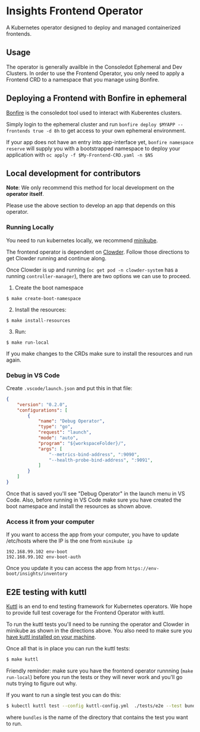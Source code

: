 # Insights Frontend Operator

A Kubernetes operator designed to deploy and managed containerized frontends.

## Usage

The operator is generally availble in the Consoledot Ephemeral and Dev Clusters. In order to use the Frontend Operator, 
you only need to apply a Frontend CRD to a namespace that you manage using Bonfire. 

## Deploying a Frontend with Bonfire in ephemeral

[Bonfire](https://github.com/RedHatInsights/bonfire#bonfire-) is the consoledot tool used to interact with Kuberentes clusters.

Simply login to the ephemeral cluster and run `bonfire deploy $MYAPP --frontends true -d 8h` to get access to your own ephemeral environment. 

If your app does not have an entry into app-interface yet, `bonfire namespace reserve` will supply you with a bootstrapped
namespace to deploy your application with `oc apply -f $My-Frontend-CRD.yaml -n $NS`

## Local development for contributors

**Note**: We only recommend this method for local development on the **operator** **itself**.

Please use the above section to develop an app that depends on this operator.  

### Running Locally

You need to run kubernetes locally, we recommend [minikube](https://minikube.sigs.k8s.io/docs/).

The frontend operator is dependent on [Clowder](https://github.com/RedHatInsights/clowder#getting-clowder). 
Follow those directions to get Clowder running and continue along.  

Once Clowder is up and running (`oc get pod -n clowder-system` has a running `controller-manager`), there are two
options we can use to proceed. 

1. Create the boot namespace
```
$ make create-boot-namespace
```

2. Install the resources:
```
$ make install-resources
```

3. Run:
```
$ make run-local
```

If you make changes to the CRDs make sure to install the resources and run again.


### Debug in VS Code
Create `.vscode/launch.json` and put this in that file:

```json
{
    "version": "0.2.0",
    "configurations": [
        {
            "name": "Debug Operator",
            "type": "go",
            "request": "launch",
            "mode": "auto",
            "program": "${workspaceFolder}/",
            "args": [
                "--metrics-bind-address", ":9090",
                "--health-probe-bind-address", ":9091",
            ]
        }
    ]
}
```
Once that is saved you'll see "Debug Operator" in the launch menu in VS Code. Also, before running in VS Code make sure you have created the boot namespace and install the resources as shown above.

### Access it from your computer

If you want to access the app from your computer, you have to update /etc/hosts where the IP is the one from `minikube ip`

```
192.168.99.102 env-boot
192.168.99.102 env-boot-auth
```

Once you update it you can access the app from `https://env-boot/insights/inventory`


## E2E testing with kuttl

[Kuttl](https://kuttl.dev/) is an end to end testing framework for Kubernetes operators. We hope to provide full test coverage for the Frontend Operator with kuttl.

To run the kuttl tests you'll need to be running the operator and Clowder in minikube as shown in the directions above. You also need to make sure you [have kuttl installed on your machine](https://kuttl.dev/docs/cli.html#setup-the-kuttl-kubectl-plugin).

Once all that is in place you can run the kuttl tests:

```bash
$ make kuttl
```
Friendly reminder: make sure you have the frontend operator runnning (`make run-local`) before you run the tests or they will never work and you'll go nuts trying to figure out why.

If you want to run a single test you can do this:
```bash
$ kubectl kuttl test --config kuttl-config.yml  ./tests/e2e --test bundles
```
where `bundles` is the name of the directory that contains the test you want to run.
